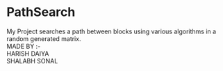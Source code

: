 # PathSearch
My Project searches a path between blocks using various algorithms in a random generated matrix.<br>
MADE BY :- <br>
HARISH DAIYA <br>
SHALABH SONAL<br>
